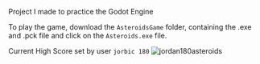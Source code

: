 Project I made to practice the Godot Engine

To play the game, download the `AsteroidsGame` folder, containing the .exe and .pck file and click on the `Asteroids.exe` file.


Current High Score set by user `jorbic 180`
![jordan180asteroids](https://user-images.githubusercontent.com/6890064/212519939-2a9bf26b-fd31-4825-9b92-c2ee8e551241.PNG)
